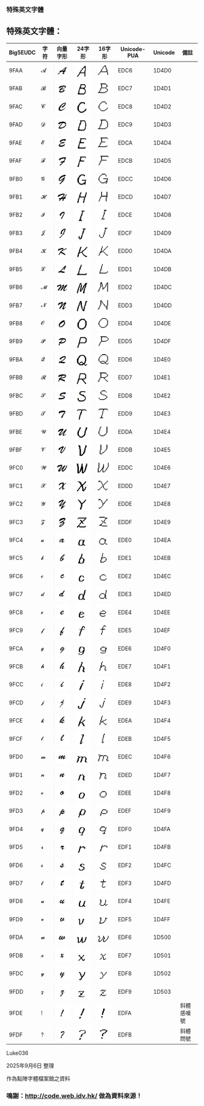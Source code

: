 
### 特殊英文字體


##  特殊英文字體：

Big5EUDC|字符|向量字形|24字形|16字形|Unicode-PUA|Unicode|備註|
----|----|----|----|----|----|----|----|
9FAA|𝓐|![alt text](fig/19/a_011.png "圖")|![alt text](fig/19/b_011.png "圖")|![alt text](fig/19/c_011.png "圖")|EDC6|1D4D0|
9FAB|𝓑|![alt text](fig/19/a_012.png "圖")|![alt text](fig/19/b_012.png "圖")|![alt text](fig/19/c_012.png "圖")|EDC7|1D4D1|
9FAC|𝓒|![alt text](fig/19/a_013.png "圖")|![alt text](fig/19/b_013.png "圖")|![alt text](fig/19/c_013.png "圖")|EDC8|1D4D2|
9FAD|𝓓|![alt text](fig/19/a_014.png "圖")|![alt text](fig/19/b_014.png "圖")|![alt text](fig/19/c_014.png "圖")|EDC9|1D4D3|
9FAE|𝓔|![alt text](fig/19/a_015.png "圖")|![alt text](fig/19/b_015.png "圖")|![alt text](fig/19/c_015.png "圖")|EDCA|1D4D4|
9FAF|𝓕|![alt text](fig/19/a_016.png "圖")|![alt text](fig/19/b_016.png "圖")|![alt text](fig/19/c_016.png "圖")|EDCB|1D4D5|
9FB0|𝓖|![alt text](fig/19/a_017.png "圖")|![alt text](fig/19/b_017.png "圖")|![alt text](fig/19/c_017.png "圖")|EDCC|1D4D6|
9FB1|𝓗|![alt text](fig/19/a_018.png "圖")|![alt text](fig/19/b_018.png "圖")|![alt text](fig/19/c_018.png "圖")|EDCD|1D4D7|
9FB2|𝓘|![alt text](fig/19/a_019.png "圖")|![alt text](fig/19/b_019.png "圖")|![alt text](fig/19/c_019.png "圖")|EDCE|1D4D8|
9FB3|𝓙|![alt text](fig/19/a_020.png "圖")|![alt text](fig/19/b_020.png "圖")|![alt text](fig/19/c_020.png "圖")|EDCF|1D4D9|
9FB4|𝓚|![alt text](fig/19/a_021.png "圖")|![alt text](fig/19/b_021.png "圖")|![alt text](fig/19/c_021.png "圖")|EDD0|1D4DA|
9FB5|𝓛|![alt text](fig/19/a_022.png "圖")|![alt text](fig/19/b_022.png "圖")|![alt text](fig/19/c_022.png "圖")|EDD1|1D4DB|
9FB6|𝓜|![alt text](fig/19/a_023.png "圖")|![alt text](fig/19/b_023.png "圖")|![alt text](fig/19/c_023.png "圖")|EDD2|1D4DC|
9FB7|𝓝|![alt text](fig/19/a_024.png "圖")|![alt text](fig/19/b_024.png "圖")|![alt text](fig/19/c_024.png "圖")|EDD3|1D4DD|
9FB8|𝓞|![alt text](fig/19/a_025.png "圖")|![alt text](fig/19/b_025.png "圖")|![alt text](fig/19/c_025.png "圖")|EDD4|1D4DE|
9FB9|𝓟|![alt text](fig/19/a_026.png "圖")|![alt text](fig/19/b_026.png "圖")|![alt text](fig/19/c_026.png "圖")|EDD5|1D4DF|
9FBA|𝓠|![alt text](fig/19/a_027.png "圖")|![alt text](fig/19/b_027.png "圖")|![alt text](fig/19/c_027.png "圖")|EDD6|1D4E0|
9FBB|𝓡|![alt text](fig/19/a_028.png "圖")|![alt text](fig/19/b_028.png "圖")|![alt text](fig/19/c_028.png "圖")|EDD7|1D4E1|
9FBC|𝓢|![alt text](fig/19/a_029.png "圖")|![alt text](fig/19/b_029.png "圖")|![alt text](fig/19/c_029.png "圖")|EDD8|1D4E2|
9FBD|𝓣|![alt text](fig/19/a_030.png "圖")|![alt text](fig/19/b_030.png "圖")|![alt text](fig/19/c_030.png "圖")|EDD9|1D4E3|
9FBE|𝓤|![alt text](fig/19/a_031.png "圖")|![alt text](fig/19/b_031.png "圖")|![alt text](fig/19/c_031.png "圖")|EDDA|1D4E4|
9FBF|𝓥|![alt text](fig/19/a_032.png "圖")|![alt text](fig/19/b_032.png "圖")|![alt text](fig/19/c_032.png "圖")|EDDB|1D4E5|
9FC0|𝓦|![alt text](fig/19/a_033.png "圖")|![alt text](fig/19/b_033.png "圖")|![alt text](fig/19/c_033.png "圖")|EDDC|1D4E6|
9FC1|𝓧|![alt text](fig/19/a_034.png "圖")|![alt text](fig/19/b_034.png "圖")|![alt text](fig/19/c_034.png "圖")|EDDD|1D4E7|
9FC2|𝓨|![alt text](fig/19/a_035.png "圖")|![alt text](fig/19/b_035.png "圖")|![alt text](fig/19/c_035.png "圖")|EDDE|1D4E8|
9FC3|𝓩|![alt text](fig/19/a_036.png "圖")|![alt text](fig/19/b_036.png "圖")|![alt text](fig/19/c_036.png "圖")|EDDF|1D4E9|
9FC4|𝓪|![alt text](fig/19/a_037.png "圖")|![alt text](fig/19/b_037.png "圖")|![alt text](fig/19/c_037.png "圖")|EDE0|1D4EA|
9FC5|𝓫|![alt text](fig/19/a_038.png "圖")|![alt text](fig/19/b_038.png "圖")|![alt text](fig/19/c_038.png "圖")|EDE1|1D4EB|
9FC6|𝓬|![alt text](fig/19/a_039.png "圖")|![alt text](fig/19/b_039.png "圖")|![alt text](fig/19/c_039.png "圖")|EDE2|1D4EC|
9FC7|𝓭|![alt text](fig/19/a_040.png "圖")|![alt text](fig/19/b_040.png "圖")|![alt text](fig/19/c_040.png "圖")|EDE3|1D4ED|
9FC8|𝓮|![alt text](fig/19/a_041.png "圖")|![alt text](fig/19/b_041.png "圖")|![alt text](fig/19/c_041.png "圖")|EDE4|1D4EE|
9FC9|𝓯|![alt text](fig/19/a_042.png "圖")|![alt text](fig/19/b_042.png "圖")|![alt text](fig/19/c_042.png "圖")|EDE5|1D4EF|
9FCA|𝓰|![alt text](fig/19/a_043.png "圖")|![alt text](fig/19/b_043.png "圖")|![alt text](fig/19/c_043.png "圖")|EDE6|1D4F0|
9FCB|𝓱|![alt text](fig/19/a_044.png "圖")|![alt text](fig/19/b_044.png "圖")|![alt text](fig/19/c_044.png "圖")|EDE7|1D4F1|
9FCC|𝓲|![alt text](fig/19/a_045.png "圖")|![alt text](fig/19/b_045.png "圖")|![alt text](fig/19/c_045.png "圖")|EDE8|1D4F2|
9FCD|𝓳|![alt text](fig/19/a_046.png "圖")|![alt text](fig/19/b_046.png "圖")|![alt text](fig/19/c_046.png "圖")|EDE9|1D4F3|
9FCE|𝓴|![alt text](fig/19/a_047.png "圖")|![alt text](fig/19/b_047.png "圖")|![alt text](fig/19/c_047.png "圖")|EDEA|1D4F4|
9FCF|𝓵|![alt text](fig/19/a_048.png "圖")|![alt text](fig/19/b_048.png "圖")|![alt text](fig/19/c_048.png "圖")|EDEB|1D4F5|
9FD0|𝓶|![alt text](fig/19/a_049.png "圖")|![alt text](fig/19/b_049.png "圖")|![alt text](fig/19/c_049.png "圖")|EDEC|1D4F6|
9FD1|𝓷|![alt text](fig/19/a_050.png "圖")|![alt text](fig/19/b_050.png "圖")|![alt text](fig/19/c_050.png "圖")|EDED|1D4F7|
9FD2|𝓸|![alt text](fig/19/a_051.png "圖")|![alt text](fig/19/b_051.png "圖")|![alt text](fig/19/c_051.png "圖")|EDEE|1D4F8|
9FD3|𝓹|![alt text](fig/19/a_052.png "圖")|![alt text](fig/19/b_052.png "圖")|![alt text](fig/19/c_052.png "圖")|EDEF|1D4F9|
9FD4|𝓺|![alt text](fig/19/a_053.png "圖")|![alt text](fig/19/b_053.png "圖")|![alt text](fig/19/c_053.png "圖")|EDF0|1D4FA|
9FD5|𝓻|![alt text](fig/19/a_054.png "圖")|![alt text](fig/19/b_054.png "圖")|![alt text](fig/19/c_054.png "圖")|EDF1|1D4FB|
9FD6|𝓼|![alt text](fig/19/a_055.png "圖")|![alt text](fig/19/b_055.png "圖")|![alt text](fig/19/c_055.png "圖")|EDF2|1D4FC|
9FD7|𝓽|![alt text](fig/19/a_056.png "圖")|![alt text](fig/19/b_056.png "圖")|![alt text](fig/19/c_056.png "圖")|EDF3|1D4FD|
9FD8|𝓾|![alt text](fig/19/a_057.png "圖")|![alt text](fig/19/b_057.png "圖")|![alt text](fig/19/c_057.png "圖")|EDF4|1D4FE|
9FD9|𝓿|![alt text](fig/19/a_058.png "圖")|![alt text](fig/19/b_058.png "圖")|![alt text](fig/19/c_058.png "圖")|EDF5|1D4FF|
9FDA|𝔀|![alt text](fig/19/a_059.png "圖")|![alt text](fig/19/b_059.png "圖")|![alt text](fig/19/c_059.png "圖")|EDF6|1D500|
9FDB|𝔁|![alt text](fig/19/a_060.png "圖")|![alt text](fig/19/b_060.png "圖")|![alt text](fig/19/c_060.png "圖")|EDF7|1D501|
9FDC|𝔂|![alt text](fig/19/a_061.png "圖")|![alt text](fig/19/b_061.png "圖")|![alt text](fig/19/c_061.png "圖")|EDF8|1D502|
9FDD|𝔃|![alt text](fig/19/a_062.png "圖")|![alt text](fig/19/b_062.png "圖")|![alt text](fig/19/c_062.png "圖")|EDF9|1D503|
9FDE|!|![alt text](fig/19/a_063.png "圖")|![alt text](fig/19/b_063.png "圖")|![alt text](fig/19/c_063.png "圖")|EDFA||斜體感嘆號
9FDF|?|![alt text](fig/19/a_064.png "圖")|![alt text](fig/19/b_064.png "圖")|![alt text](fig/19/c_064.png "圖")|EDFB||斜體問號

Luke036

2025年9月6日 整理

作為點陣字體檔案館之資料

### 鳴謝：http://code.web.idv.hk/ 做為資料來源！
